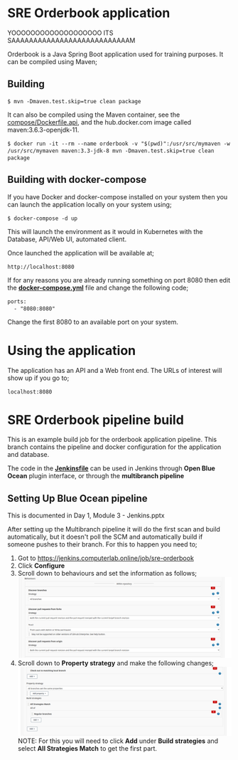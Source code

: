 # SRE Orderbook application

YOOOOOOOOOOOOOOOOOOO ITS SAAAAAAAAAAAAAAAAAAAAAAAAAAAM

Orderbook is a Java Spring Boot application used for training purposes.  It can be compiled using Maven;

## Building

```
$ mvn -Dmaven.test.skip=true clean package
```

It can also be compiled using the Maven container, see the [compose/Dockerfile.api](compose/Dockerfile.api), and the hub.docker.com image called maven:3.6.3-openjdk-11.

```
$ docker run -it --rm --name orderbook -v "$(pwd)":/usr/src/mymaven -w /usr/src/mymaven maven:3.3-jdk-8 mvn -Dmaven.test.skip=true clean package
```

## Building with docker-compose

If you have Docker and docker-compose installed on your system then you can launch the application locally on your system using;

```
$ docker-compose -d up
```

This will launch the environment as it would in Kubernetes with the Database, API/Web UI, automated client.

Once launched the application will be available at;

```
http://localhost:8080
```

If for any reasons you are already running something on port 8080 then edit the [**docker-compose.yml**](docker-compose.yml) file and change the following code;

```
ports:
  - "8080:8080"
```

Change the first 8080 to an available port on your system.

# Using the application

The application has an API and a Web front end.  The URLs of interest will show up if you go to;

```
localhost:8080
```

# SRE Orderbook pipeline build

This is an example build job for the orderbook application pipeline.  This branch contains the pipeline and docker configuration for the application and database.

The code in the [**Jenkinsfile**](Jenkinsfile) can be used in Jenkins through **Open Blue Ocean** plugin interface, or through the **multibranch pipeline**

## Setting Up Blue Ocean pipeline

This is documented in Day 1, Module 3 - Jenkins.pptx

After setting up the Multibranch pipeline it will do the first scan and build automatically, but it doesn't poll the SCM and automatically build if someone pushes to their branch.  For this to happen you need to;

1. Got to https://jenkins.computerlab.online/job/sre-orderbook
2. Click **Configure**
3. Scroll down to behaviours and set the information as follows;
   ![Blue Ocean Config 1](images/BlueOcean1.png)
4. Scroll down to **Property strategy** and make the following changes;
   ![Blue Ocean Config 2](images/BlueOcean2.png)
   NOTE: For this you will need to click **Add** under **Build strategies** and select **All Strategies Match** to get the first part.

